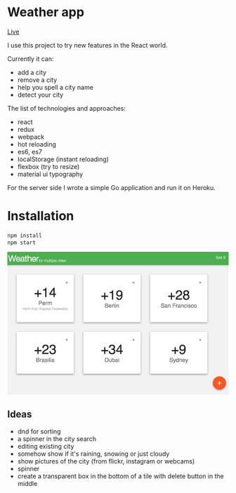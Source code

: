 # Weather app

[Live](http://marsel.name/weather/)

I use this project to try new features in the React world.

Currently it can:

  * add a city
  * remove a city
  * help you spell a city name
  * detect your city
  
The list of technologies and approaches:

  * react
  * redux
  * webpack
  * hot reloading
  * es6, es7
  * localStorage (instant reloading)
  * flexbox (try to resize)
  * material ui typography

For the server side I wrote a simple Go application and run it on Heroku.

# Installation

```
npm install
npm start
```

![screenshot](https://raw.githubusercontent.com/mrsln/weather/master/screenshot.png)

## Ideas ##

  * dnd for sorting
  * a spinner in the city search
  * editing existing city
  * somehow show if it's raining, snowing or just cloudy
  * show pictures of the city (from flickr, instagram or webcams)
  * spinner
  * create a transparent box in the bottom of a tile with delete button in the middle